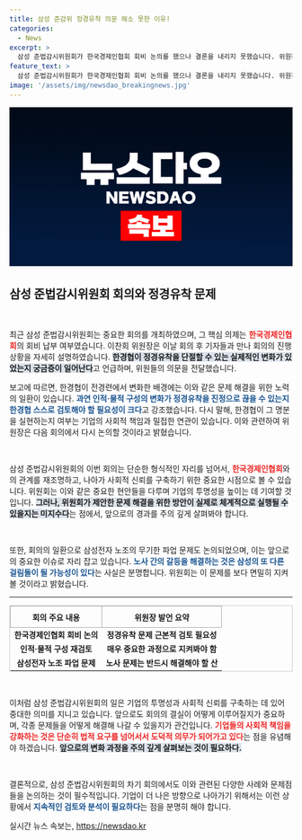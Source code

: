 ```yaml
---
title: 삼성 준감위 정경유착 의문 해소 못한 이유!
categories:
  - News
excerpt: >
  삼성 준법감시위원회가 한국경제인협회 회비 논의를 했으나 결론을 내리지 못했습니다. 위원장은 정경유착 해소를 위한 한경협의 인적 쇄신에 대한 의문을 제기하며, 향후 재논의를 예고했습니다. 삼성전자 노사 문제에도 깊은 관심을 표명했습니다.
feature_text: >
  삼성 준법감시위원회가 한국경제인협회 회비 논의를 했으나 결론을 내리지 못했습니다. 위원장은 정경유착 해소를 위한 한경협의 인적 쇄신에 대한 의문을 제기하며, 향후 재논의를 예고했습니다. 삼성전자 노사 문제에도 깊은 관심을 표명했습니다.
image: '/assets/img/newsdao_breakingnews.jpg'
---
```


<p><img src="/assets/img/newsdao_breakingnews.jpg" alt="koreaapp 속보" /></p>

<h2 data-ke-size="size26">삼성 준법감시위원회 회의와 정경유착 문제</h2>

<p data-ke-size="size16">&nbsp;</p>

<p>최근 삼성 준법감시위원회는 중요한 회의를 개최하였으며, 그 핵심 의제는 <b><span style="color: #ee2323;">한국경제인협회</span></b>의 회비 납부 여부였습니다. 이찬희 위원장은 이날 회의 후 기자들과 만나 회의의 진행 상황을 자세히 설명하였습니다. <b><span style="background-color: #21538527;">한경협이 정경유착을 단절할 수 있는 실제적인 변화가 있었는지 궁금증이 일어난다</span></b>고 언급하며, 위원들의 의문을 전달했습니다. </p>

<p>보고에 따르면, 한경협이 전경련에서 변화한 배경에는 이와 같은 문제 해결을 위한 노력의 일환이 있습니다. <b><span style="color: #1a5490;">과연 인적·물적 구성의 변화가 정경유착을 진정으로 끊을 수 있는지 한경협 스스로 검토해야 할 필요성이 크다</span></b>고 강조했습니다. 다시 말해, 한경협이 그 명분을 실현하는지 여부는 기업의 사회적 책임과 밀접한 연관이 있습니다. 이와 관련하여 위원장은 다음 회의에서 다시 논의할 것이라고 밝혔습니다.</p>

<p data-ke-size="size16">&nbsp;</p>

<p>삼성 준법감시위원회의 이번 회의는 단순한 형식적인 자리를 넘어서, <b><span style="color: #ee2323;">한국경제인협회</span></b>와의 관계를 재조명하고, 나아가 사회적 신뢰를 구축하기 위한 중요한 시점으로 볼 수 있습니다. 위원회는 이와 같은 중요한 현안들을 다루며 기업의 투명성을 높이는 데 기여할 것입니다. <b><span style="background-color: #21538527;">그러나, 위원회가 제안한 문제 해결을 위한 방안이 실제로 체계적으로 실행될 수 있을지는 미지수다</span></b>는 점에서, 앞으로의 경과를 주의 깊게 살펴봐야 합니다.</p>

<p data-ke-size="size16">&nbsp;</p>

<p>또한, 회의의 일환으로 삼성전자 노조의 무기한 파업 문제도 논의되었으며, 이는 앞으로의 중요한 이슈로 자리 잡고 있습니다. <b><span style="color: #1a5490;">노사 간의 갈등을 해결하는 것은 삼성의 또 다른 걸림돌이 될 가능성이 있다</span></b>는 사실은 분명합니다. 위원회는 이 문제를 보다 면밀히 지켜볼 것이라고 밝혔습니다. </p>

<hr>

<table style="width: 100%; border: 1px solid #ccc; border-collapse: collapse;">
    <thead>
        <tr>
            <th style="text-align: center; height: 30px; border: 1px solid #aaa;"><b>회의 주요 내용</b></th>
            <th style="text-align: center; height: 30px; border: 1px solid #aaa;"><b>위원장 발언 요약</b></th>
        </tr>
    </thead>
    <tbody>
        <tr>
            <td style="text-align: center; height: 17px;"><b>한국경제인협회 회비 논의</b></td>
            <td style="text-align: center; height: 17px;"><b>정경유착 문제 근본적 검토 필요성</b></td>
        </tr>
        <tr>
            <td style="text-align: center; height: 17px;"><b>인적·물적 구성 재검토</b></td>
            <td style="text-align: center; height: 17px;"><b>매우 중요한 과정으로 지켜봐야 함</b></td>
        </tr>
        <tr>
            <td style="text-align: center; height: 17px;"><b>삼성전자 노조 파업 문제</b></td>
            <td style="text-align: center; height: 17px;"><b>노사 문제는 반드시 해결해야 할 산</b></td>
        </tr>
    </tbody>
</table>

<p data-ke-size="size16">&nbsp;</p>

<p>이처럼 삼성 준법감시위원회의 일은 기업의 투명성과 사회적 신뢰를 구축하는 데 있어 중대한 의미를 지니고 있습니다. 앞으로도 회의의 결실이 어떻게 이루어질지가 중요하며, 각종 문제들을 어떻게 해결해 나갈 수 있을지가 관건입니다. <b><span style="color: #ee2323;">기업들의 사회적 책임을 강화하는 것은 단순히 법적 요구를 넘어서서 도덕적 의무가 되어가고 있다</span></b>는 점을 유념해야 하겠습니다. <b><span style="background-color: #21538527;">앞으로의 변화 과정을 주의 깊게 살펴보는 것이 필요하다.</span></b></p>

<p data-ke-size="size16">&nbsp;</p>

<p>결론적으로, 삼성 준법감시위원회의 차기 회의에서도 이와 관련된 다양한 사례와 문제점들을 논의하는 것이 필수적입니다. 기업이 더 나은 방향으로 나아가기 위해서는 이런 상황에서 <b><span style="color: #1a5490;">지속적인 검토와 분석이 필요하다</span></b>는 점을 분명히 해야 합니다.</p>
실시간 뉴스 속보는, <a href="https://newsdao.kr" rel="dofollow">https://newsdao.kr</a>


